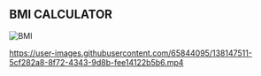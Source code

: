 ## BMI CALCULATOR

![BMI](https://user-images.githubusercontent.com/65844095/138147202-c97c2990-a8ab-44f6-9cf5-eb8f4d7ec889.jpg)


https://user-images.githubusercontent.com/65844095/138147511-5cf282a8-8f72-4343-9d8b-fee14122b5b6.mp4

